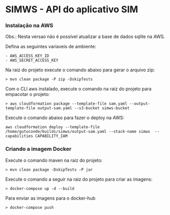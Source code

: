 # SIMWS - API do aplicativo SIM

### Instalação na AWS

Obs.: Nesta versao não é possível atualizar a base de dados sqlite na AWS.

Defina as seguintes variaveis de ambiente: 

```
- AWS_ACCESS_KEY_ID
- AWS_SECRET_ACCESS_KEY
```

Na raiz do projeto execute o comando abaixo para gerar o arquivo zip:

```
> mvn clean package -P zip -DskipTests
```

Com o CLI aws instalado, execute o comando na raiz do projeto para empacotar o projeto:

```
> aws cloudformation package --template-file sam.yaml --output-template-file output-sam.yaml --s3-bucket simws-bucket
```

Execute o comando abaixo para fazer o deploy na AWS:

```
aws cloudformation deploy --template-file /home/gutoconde/builds/simws/output-sam.yaml --stack-name simws  --capabilities CAPABILITY_IAM
```

### Criando a imagem Docker

Execute o comando maven na raiz do projeto: 

```
> mvn clean package -DskipTests -P jar
```

Execute o comando a seguir na raiz do projeto para criar as imagens:

```
> docker-compose up -d --build
```

Para enviar as imagens para o docker-hub

```
> docker-compose push
```
